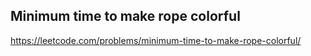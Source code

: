 ## Minimum time to make rope colorful
https://leetcode.com/problems/minimum-time-to-make-rope-colorful/
